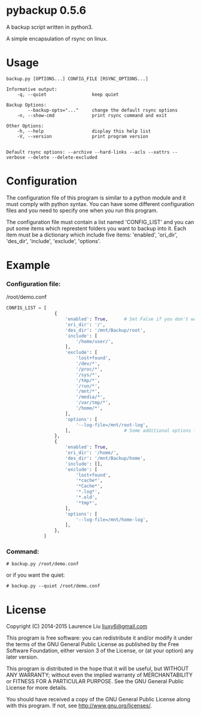# pybackup 0.5.6

A backup script written in python3.

A simple encapsulation of rsync on linux.


# Usage

    backup.py [OPTIONS...] CONFIG_FILE [RSYNC_OPTIONS...]

    Informative output:
        -q, --quiet                 keep quiet

    Backup Options:
            --backup-opts="..."     change the default rsync options
        -n, --show-cmd              print rsync command and exit

    Other Options:
        -h, --help                  display this help list
        -V, --version               print program version


    Default rsync options: --archive --hard-links --acls --xattrs --verbose --delete --delete-excluded


# Configuration

The configuration file of this program is similar to a python module and it must comply with python syntax. You can have some different configuration files and you need to specify one when you run this program.

The configuration file must contain a list named 'CONFIG_LIST' and you can put some items which represtent folders you want to backup into it. Each item must be a dictionary which include five items: 'enabled', 'ori_dir', 'des_dir', 'include', 'exclude', 'options'.


# Example

### Configuration file:

/root/demo.conf

```python
CONFIG_LIST = [
                  {
                      'enabled': True,      # Set False if you don't want to backup this folder
                      'ori_dir': '/',
                      'des_dir': '/mnt/Backup/root',
                      'include': [
                          '/home/user/',
                      ],
                      'exclude': [
                          'lost+found',
                          '/dev/*',
                          '/proc/*',
                          '/sys/*',
                          '/tmp/*',
                          '/run/*',
                          '/mnt/*',
                          '/media/*',
                          '/var/tmp/*',
                          '/home/*',
                      ],
                      'options': [
                          '--log-file=/mnt/root-log',
                      ],                    # Some additional options for rsync
                  },
                  {
                      'enabled': True,
                      'ori_dir': '/home/',
                      'des_dir': '/mnt/Backup/home',
                      'include': [],
                      'exclude': [
                          'lost+found',
                          '*cache*',
                          '*Cache*',
                          '*.log*',
                          '*.old',
                          '*tmp*',
                      ],
                      'options': [
                          '--log-file=/mnt/home-log',
                      ],
                  },
              ]
```

### Command:

    # backup.py /root/demo.conf

or if you want the quiet:

    # backup.py --quiet /root/demo.conf


# License

Copyright (C) 2014-2015  Laurence Liu <liuxy6@gmail.com>

This program is free software: you can redistribute it and/or modify it under the terms of the GNU General Public License as published by the Free Software Foundation, either version 3 of the License, or (at your option) any later version.

This program is distributed in the hope that it will be useful, but WITHOUT ANY WARRANTY; without even the implied warranty of MERCHANTABILITY or FITNESS FOR A PARTICULAR PURPOSE.  See the GNU General Public License for more details.

You should have received a copy of the GNU General Public License along with this program.  If not, see <http://www.gnu.org/licenses/>.
